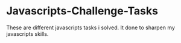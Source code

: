 # Javascripts-Challenge-Tasks
These are different javascripts tasks i solved. It done to sharpen my javascripts skills.
